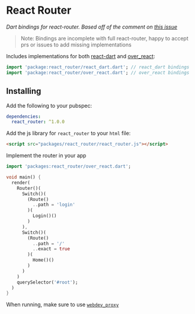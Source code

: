 # React Router

_Dart bindings for react-router. Based off of the comment on [this issue](https://github.com/Workiva/react-dart/issues/254#issuecomment-615069084)_

> Note: Bindings are incomplete with full react-router, happy to accept prs or issues to add missing implementations

Includes implementations for both [react-dart](https://github.com/Workiva/react-dart) and [over_react](https://github.com/Workiva/over_react):

```dart
import 'package:react_router/react_dart.dart'; // react_dart bindings
import 'package:react_router/over_react.dart'; // over_react bindings
```

## Installing

Add the following to your pubspec:

```yaml
dependencies:
  react_router: ^1.0.0     
```

Add the js library for `react_router` to your `html` file:
```html
<script src="packages/react_router/react_router.js"></script>
```

Implement the router in your app
```dart
import 'packages:react_router/over_react.dart';

void main() {
  render(
    Router()(
      Switch()(
        (Route()
          ..path = 'login'
        )(
          Login()()
        )
      ),
      Switch()(
        (Route()
          ..path = '/'
          ..exact = true
        )(
          Home()()
        )
      )
    )
    querySelector('#root');
  )
}
```

When running, make sure to use [`webdev_proxy`](https://github.com/Workiva/webdev_proxy)
